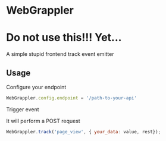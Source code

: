 # WebGrappler
# Do not use this!!! Yet...

A simple stupid frontend track event emitter

## Usage
Configure your endpoint
```javascript
WebGrappler.config.endpoint = '/path-to-your-api'
```

Trigger event

It will perform a POST request
```javascript
WebGrappler.track('page_view', { your_data: value, rest});
```

